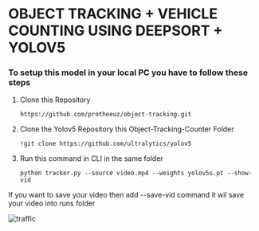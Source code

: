 # OBJECT TRACKING + VEHICLE COUNTING USING DEEPSORT + YOLOV5

### To setup this model in your local PC you have to follow these steps

1) Clone this Repository 

   `https://github.com/protheeuz/object-tracking.git`
   
2) Clone the Yolov5 Repository this Object-Tracking-Counter Folder

   `!git clone https://github.com/ultralytics/yolov5`
  
3) Run this command in CLI in the same folder

   `python tracker.py --source video.mp4 --weights yolov5s.pt --show-vid`
   
If you want to save your video then add --save-vid command it wil save your video into runs folder

![traffic](https://user-images.githubusercontent.com/64472176/215114130-54f900dc-8467-408a-9c4f-5f6459f563ca.jpg)





